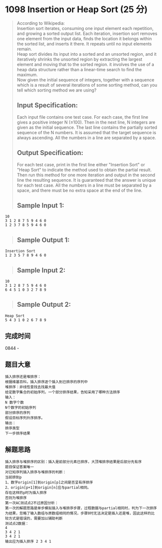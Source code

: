 # 1098 Insertion or Heap Sort (25 分)  
> According to Wikipedia:  
> Insertion sort iterates, consuming one input element each repetition, and growing a sorted output list. Each iteration, insertion sort removes one element from the input data, finds the location it belongs within the sorted list, and inserts it there. It repeats until no input elements remain.  
> Heap sort divides its input into a sorted and an unsorted region, and it iteratively shrinks the unsorted region by extracting the largest element and moving that to the sorted region. it involves the use of a heap data structure rather than a linear-time search to find the maximum.  
> Now given the initial sequence of integers, together with a sequence which is a result of several iterations of some sorting method, can you tell which sorting method we are using?  
> ## Input Specification:  
> Each input file contains one test case. For each case, the first line gives a positive integer N (≤100). Then in the next line, N integers are given as the initial sequence. The last line contains the partially sorted sequence of the N numbers. It is assumed that the target sequence is always ascending. All the numbers in a line are separated by a space.    
> ## Output Specification:  
> For each test case, print in the first line either "Insertion Sort" or "Heap Sort" to indicate the method used to obtain the partial result. Then run this method for one more iteration and output in the second line the resulting sequence. It is guaranteed that the answer is unique for each test case. All the numbers in a line must be separated by a space, and there must be no extra space at the end of the line.  
> ## Sample Input 1:
```
10
3 1 2 8 7 5 9 4 6 0
1 2 3 7 8 5 9 4 6 0
```
> ## Sample Output 1:
```
Insertion Sort
1 2 3 5 7 8 9 4 6 0
```
> ## Sample Input 2:
```
10
3 1 2 8 7 5 9 4 6 0
6 4 5 1 0 3 2 7 8 9
```
> ## Sample Output 2:
```
Heap Sort
5 4 3 1 0 2 6 7 8 9
```
## 完成时间
0844 - 
## 题目大意
```
插入排序还是堆排序：
根据维基百科，插入排序逐个插入到已排序的序列中
堆排序：非线性查找去找最大值
给定数字集合的初始序列，一个部分排序结果，告知采用了哪种方法排序
输入：
N 数字个数
N个数字的初始序列
部分排序的序列
假设目标序列升序排序。
输出：
排序类型
下一步排序结果
```
## 解题思路
```
插入排序与堆排序的区别：插入是前部分元素已排序，大顶堆排序结果是后部分先有序
题目保证答案唯一
对已知序列插入排序与堆排序的判断：
当前排到p
1、数字origin[1]到origin[p]之间是否呈有序排序
2、origin[p+1]到origin[n]应与partial相同。
存在这样的p时为插入排序
否则为堆排序
第一次AC测试点2不过原因分析：
第一次的解题思路是单步模拟插入与堆排序步骤，过程数据与partial相同时，判为下一次排序为结果，忽略了输入数组与原数组相同的情况，步骤0时无法决定是插入还是堆，因此这样的比较方式是错误的，需要加以辅助判断
测试点2数据：
4
3 4 2 1
3 4 2 1
输出应为插入排序 2 3 4 1
```